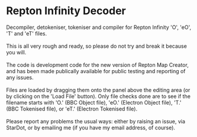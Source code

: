 # Repton Infinity Decoder
Decompiler, detokeniser, tokeniser and compiler for Repton Infinity 'O', 'eO', 'T' and 'eT' files.<br>
<br>
This is all very rough and ready, so please do not try and break it because you will.<br>
<br>
The code is development code for the new version of Repton Map Creator, and has been made publically available for public testing and reporting of any issues.<br>
<br>
Files are loaded by dragging them onto the panel above the editing area (or by clicking on the 'Load File' button). Only file checks done are to see if the filename starts with 'O.' (BBC Object file), 'eO.' (Electron Object file), 'T.' (BBC Tokenised file), or 'eT.' (Electron Tokenised file).<br>
<br>
Please report any problems the usual ways: either by raising an issue, via StarDot, or by emailing me (if you have my email address, of course).
